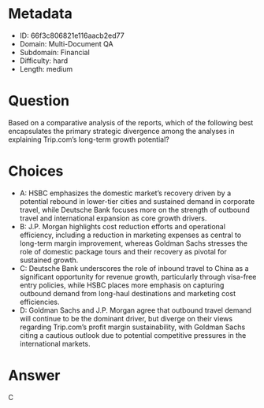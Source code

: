 # Metadata

- ID: 66f3c806821e116aacb2ed77
- Domain: Multi-Document QA
- Subdomain: Financial
- Difficulty: hard
- Length: medium

# Question

Based on a comparative analysis of the reports, which of the following best encapsulates the primary strategic divergence among the analyses in explaining Trip.com’s long-term growth potential?

# Choices

- A: HSBC emphasizes the domestic market’s recovery driven by a potential rebound in lower-tier cities and sustained demand in corporate travel, while Deutsche Bank focuses more on the strength of outbound travel and international expansion as core growth drivers.
- B: J.P. Morgan highlights cost reduction efforts and operational efficiency, including a reduction in marketing expenses as central to long-term margin improvement, whereas Goldman Sachs stresses the role of domestic package tours and their recovery as pivotal for sustained growth.
- C: Deutsche Bank underscores the role of inbound travel to China as a significant opportunity for revenue growth, particularly through visa-free entry policies, while HSBC places more emphasis on capturing outbound demand from long-haul destinations and marketing cost efficiencies.
- D: Goldman Sachs and J.P. Morgan agree that outbound travel demand will continue to be the dominant driver, but diverge on their views regarding Trip.com’s profit margin sustainability, with Goldman Sachs citing a cautious outlook due to potential competitive pressures in the international markets.

# Answer

C
